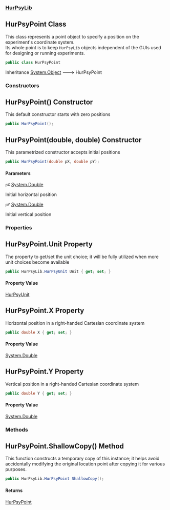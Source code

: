 ### [HurPsyLib](HurPsyLib.md 'HurPsyLib')

## HurPsyPoint Class

This class represents a point object to specify a position on the experiment's coordinate system.  
Its whole point is to keep `HurPsyLib` objects independent of the GUIs used for designing or running experiments.

```csharp
public class HurPsyPoint
```

Inheritance [System.Object](https://docs.microsoft.com/en-us/dotnet/api/System.Object 'System.Object') &#129106; HurPsyPoint
### Constructors

<a name='HurPsyLib.HurPsyPoint.HurPsyPoint()'></a>

## HurPsyPoint() Constructor

This default constructor starts with zero positions

```csharp
public HurPsyPoint();
```

<a name='HurPsyLib.HurPsyPoint.HurPsyPoint(double,double)'></a>

## HurPsyPoint(double, double) Constructor

This parametrized constructor accepts initial positions

```csharp
public HurPsyPoint(double pX, double pY);
```
#### Parameters

<a name='HurPsyLib.HurPsyPoint.HurPsyPoint(double,double).pX'></a>

`pX` [System.Double](https://docs.microsoft.com/en-us/dotnet/api/System.Double 'System.Double')

Initial horizontal position

<a name='HurPsyLib.HurPsyPoint.HurPsyPoint(double,double).pY'></a>

`pY` [System.Double](https://docs.microsoft.com/en-us/dotnet/api/System.Double 'System.Double')

Initial vertical position
### Properties

<a name='HurPsyLib.HurPsyPoint.Unit'></a>

## HurPsyPoint.Unit Property

The property to get/set the unit choice; it will be fully utilized when more unit choices become available

```csharp
public HurPsyLib.HurPsyUnit Unit { get; set; }
```

#### Property Value
[HurPsyUnit](HurPsyLib.HurPsyUnit.md 'HurPsyLib.HurPsyUnit')

<a name='HurPsyLib.HurPsyPoint.X'></a>

## HurPsyPoint.X Property

Horizontal position in a right-handed Cartesian coordinate system

```csharp
public double X { get; set; }
```

#### Property Value
[System.Double](https://docs.microsoft.com/en-us/dotnet/api/System.Double 'System.Double')

<a name='HurPsyLib.HurPsyPoint.Y'></a>

## HurPsyPoint.Y Property

Vertical position in a right-handed Cartesian coordinate system

```csharp
public double Y { get; set; }
```

#### Property Value
[System.Double](https://docs.microsoft.com/en-us/dotnet/api/System.Double 'System.Double')
### Methods

<a name='HurPsyLib.HurPsyPoint.ShallowCopy()'></a>

## HurPsyPoint.ShallowCopy() Method

This function constructs a temporary copy of this instance; it helps avoid accidentally modifying the original location point after copying it for various purposes.

```csharp
public HurPsyLib.HurPsyPoint ShallowCopy();
```

#### Returns
[HurPsyPoint](HurPsyLib.HurPsyPoint.md 'HurPsyLib.HurPsyPoint')
